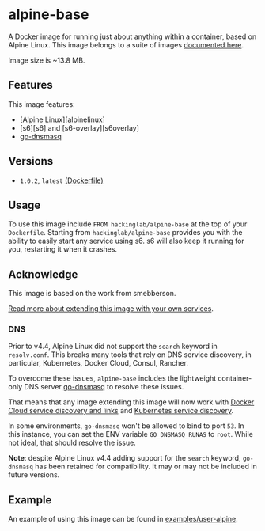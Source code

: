 # alpine-base

A Docker image for running just about anything within a container, based on Alpine Linux.
This image belongs to a suite of images [documented here][dockeralpine].

Image size is ~13.8 MB.

## Features

This image features:

- [Alpine Linux][alpinelinux]
- [s6][s6] and [s6-overlay][s6overlay]
- [go-dnsmasq][godnsmasq]

## Versions

- `1.0.2`, `latest` [(Dockerfile)](https://github.com/ibuetler/e1pub/tree/master/docker/alpine-base/Dockerfile)


## Usage

To use this image include `FROM hackinglab/alpine-base` at the top of your `Dockerfile`. Starting from `hackinglab/alpine-base` provides you with the ability to easily start any service using s6. s6 will also keep it running for you, restarting it when it crashes.

## Acknowledge
This image is based on the work from smebberson.

[Read more about extending this image with your own services](https://github.com/smebberson/docker-alpine/tree/master/#using-services).

### DNS

Prior to v4.4, Alpine Linux did not support the `search` keyword in `resolv.conf`. This breaks many tools that rely on DNS service discovery, in particular, Kubernetes, Docker Cloud, Consul, Rancher.

To overcome these issues, `alpine-base` includes the lightweight container-only DNS server [go-dnsmasq][godnsmasq] to resolve these issues.

That means that any image extending this image will now work with [Docker Cloud service discovery and links](https://docs.docker.com/docker-cloud/apps/service-links/) and [Kubernetes service discovery](https://github.com/kubernetes/kubernetes/blob/master/docs/user-guide/services.md#dns).

In some environments, `go-dnsmasq` won't be allowed to bind to port `53`. In this instance, you can set the ENV variable `GO_DNSMASQ_RUNAS` to `root`. While not ideal, that should resolve the issue.

**Note**: despite Alpine Linux v4.4 adding support for the `search` keyword, `go-dnsmasq` has been retained for compatibility. It may or may not be included in future versions.

## Example

An example of using this image can be found in [examples/user-alpine](alpinebaseexample).

[alpinebaseexample]: https://github.com/smebberson/docker-alpine/tree/master/examples/user-alpine
[godnsmasq]: https://github.com/janeczku/go-dnsmasq
[dockeralpine]: https://github.com/ibuetler/e1pub/tree/master/docker/alpine-base
